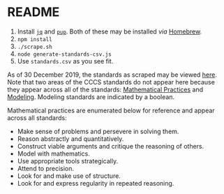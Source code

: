 # README

1. Install [`jq`](https://stedolan.github.io/jq/) and [`pup`](https://github.com/ericchiang/pup).  Both of these may be installed _via_ [Homebrew](http://brew.sh/).
2. `npm install`
3. `./scrape.sh`
3. `node generate-standards-csv.js`
4. Use `standards.csv` as you see fit.

As of 30 December 2019, the standards as scraped may be viewed [here](https://www.notion.so/powderhouse/446fa0839c05410fa2b9ccdb0223e644?v=d54ef6bc7cbe40458385c2fb271ab993).  Note that two areas of the CCCS standards do not appear here because they appear across all of the standards: [Mathematical Practices](http://www.corestandards.org/Math/Practice/) and [Modeling](http://www.corestandards.org/Math/Content/HSM/).  Modeling standards are indicated by a boolean.

Mathematical practices are enumerated below for reference and appear across all standards:

+ Make sense of problems and persevere in solving them.
+ Reason abstractly and quantitatively.
+ Construct viable arguments and critique the reasoning of others.
+ Model with mathematics.
+ Use appropriate tools strategically.
+ Attend to precision.
+ Look for and make use of structure.
+ Look for and express regularity in repeated reasoning.